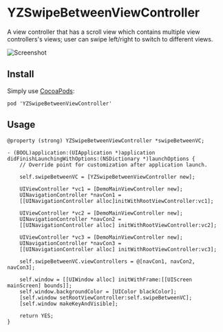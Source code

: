 YZSwipeBetweenViewController
============================

A view controller that has a scroll view which contains multiple view controllers's views; user can swipe left/right to switch to different views.

![Screenshot](https://raw.githubusercontent.com/yichizhang/YZSwipeBetweenViewController/master/demogif.gif)

## Install
Simply use [CocoaPods](http://cocoapods.org/):

`pod 'YZSwipeBetweenViewController'`


## Usage

```objc
@property (strong) YZSwipeBetweenViewController *swipeBetweenVC;

- (BOOL)application:(UIApplication *)application
didFinishLaunchingWithOptions:(NSDictionary *)launchOptions {
	// Override point for customization after application launch.
	
	self.swipeBetweenVC = [YZSwipeBetweenViewController new];
	
	UIViewController *vc1 = [DemoMainViewController new];
	UINavigationController *navCon1 =
	[[UINavigationController alloc]initWithRootViewController:vc1];
	
	UIViewController *vc2 = [DemoMainViewController new];
	UINavigationController *navCon2 =
	[[UINavigationController alloc] initWithRootViewController:vc2];
	
	UIViewController *vc3 = [DemoMainViewController new];
	UINavigationController *navCon3 =
	[[UINavigationController alloc] initWithRootViewController:vc3];
	
	self.swipeBetweenVC.viewControllers = @[navCon1, navCon2, navCon3];
	
	self.window = [[UIWindow alloc] initWithFrame:[[UIScreen mainScreen] bounds]];
	self.window.backgroundColor = [UIColor blackColor];
	[self.window setRootViewController:self.swipeBetweenVC];
	[self.window makeKeyAndVisible];
	
	return YES;
}
```